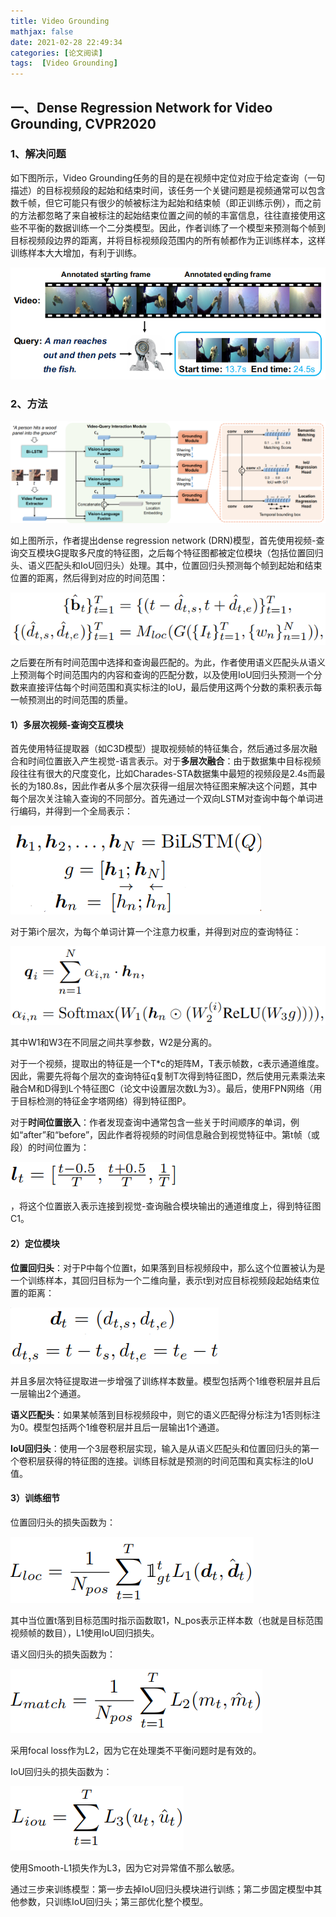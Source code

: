 ```yaml
---
title: Video Grounding
mathjax: false
date: 2021-02-28 22:49:34
categories: [论文阅读]
tags:  [Video Grounding]
---
```


一、Dense Regression Network for Video Grounding, CVPR2020
----------------------------------------------------------

### 1、解决问题

如下图所示，Video Grounding任务的目的是在视频中定位对应于给定查询（一句描述）的目标视频段的起始和结束时间，该任务一个关键问题是视频通常可以包含数千帧，但它可能只有很少的帧被标注为起始和结束帧（即正训练示例），而之前的方法都忽略了来自被标注的起始结束位置之间的帧的丰富信息，往往直接使用这些不平衡的数据训练一个二分类模型。因此，作者训练了一个模型来预测每个帧到目标视频段边界的距离，并将目标视频段范围内的所有帧都作为正训练样本，这样训练样本大大增加，有利于训练。
<!-- more -->
![](2021-02-28-Video-Grounding/78da75a489c3fc4ea89236cc822d8ce7.png)

### 2、方法

![](2021-02-28-Video-Grounding/d8a7c16993ce5e22cf33ab360cda1718.png)

如上图所示，作者提出dense regression network (DRN)模型，首先使用视频-查询交互模块G提取多尺度的特征图，之后每个特征图都被定位模块（包括位置回归头、语义匹配头和IoU回归头）处理。其中，位置回归头预测每个帧到起始和结束位置的距离，然后得到对应的时间范围：

![](2021-02-28-Video-Grounding/b30cc6443d698b61b7c540baf13038c5.png)

之后要在所有时间范围中选择和查询最匹配的。为此，作者使用语义匹配头从语义上预测每个时间范围内的内容和查询的匹配分数，以及使用IoU回归头预测一个分数来直接评估每个时间范围和真实标注的IoU，最后使用这两个分数的乘积表示每一帧预测出的时间范围的质量。

#### 1）多层次视频-查询交互模块

首先使用特征提取器（如C3D模型）提取视频帧的特征集合，然后通过多层次融合和时间位置嵌入产生视觉-语言表示。对于**多层次融合**：由于数据集中目标视频段往往有很大的尺度变化，比如Charades-STA数据集中最短的视频段是2.4s而最长的为180.8s，因此作者从多个层次获得一组层次特征图来解决这个问题，其中每个层次关注输入查询的不同部分。首先通过一个双向LSTM对查询中每个单词进行编码，并得到一个全局表示：

![](2021-02-28-Video-Grounding/4f63076c4db58e23bdd86c369c318f00.png)

对于第i个层次，为每个单词计算一个注意力权重，并得到对应的查询特征：

![](2021-02-28-Video-Grounding/66884908788040fb1e85a8a58732e742.png)

其中W1和W3在不同层之间共享参数，W2是分离的。

对于一个视频，提取出的特征是一个T\*c的矩阵M，T表示帧数，c表示通道维度。因此，需要先将每个层次的查询特征q复制T次得到特征图D，然后使用元素乘法来融合M和D得到L个特征图C（论文中设置层次数L为3）。最后，使用FPN网络（用于目标检测的特征金字塔网络）得到特征图P。

对于**时间位置嵌入**：作者发现查询中通常包含一些关于时间顺序的单词，例如“after”和“before”，因此作者将视频的时间信息融合到视觉特征中。第t帧（或段）的时间位置为：

![](2021-02-28-Video-Grounding/7c92b07683bf05dbb1634f107d5c6d77.png)

，将这个位置嵌入表示连接到视觉-查询融合模块输出的通道维度上，得到特征图C1。

#### 2）定位模块

**位置回归头**：对于P中每个位置t，如果落到目标视频段中，那么这个位置被认为是一个训练样本，其回归目标为一个二维向量，表示t到对应目标视频段起始结束位置的距离：

![](2021-02-28-Video-Grounding/cde4835cac3fb77ac8043c03c389bce9.png)

并且多层次特征提取进一步增强了训练样本数量。模型包括两个1维卷积层并且后一层输出2个通道。

**语义匹配头**：如果某帧落到目标视频段中，则它的语义匹配得分标注为1否则标注为0。模型包括两个1维卷积层并且后一层输出1个通道。

**IoU回归头**：使用一个3层卷积层实现，输入是从语义匹配头和位置回归头的第一个卷积层获得的特征图的连接。训练目标就是预测的时间范围和真实标注的IoU值。

#### 3）训练细节

位置回归头的损失函数为：

![](2021-02-28-Video-Grounding/cfc34c98f40d03499889fe0002c3eb4c.png)

其中当位置t落到目标范围时指示函数取1，N_pos表示正样本数（也就是目标范围视频帧的数目），L1使用IoU回归损失。

语义回归头的损失函数为：

![](2021-02-28-Video-Grounding/1da32526f3f78f510a02caee06517c15.png)

采用focal loss作为L2，因为它在处理类不平衡问题时是有效的。

IoU回归头的损失函数为：

![](2021-02-28-Video-Grounding/b662275894537c88c6026a5cd388e215.png)

使用Smooth-L1损失作为L3，因为它对异常值不那么敏感。

通过三步来训练模型：第一步去掉IoU回归头模块进行训练；第二步固定模型中其他参数，只训练IoU回归头；第三部优化整个模型。
